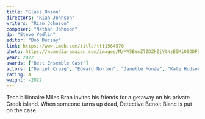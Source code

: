 ```yaml
---
title: "Glass Onion"
directors: "Rian Johnson"
writers: "Rian Johnson"
composer: "Nathan Johnson"
dp: "Steve Yedlin"
editor: "Bob Ducsay"
link: https://www.imdb.com/title/tt11564570
photo: https://m.media-amazon.com/images/M/MV5BYmZlZDZkZjYtNzE5Mi00ODFhLTk2OTgtZWVmODBiZTI4NGFiXkEyXkFqcGdeQXVyMTE5MTg5NDIw._V1_FMjpg_UY2222_.jpg
year: 2022
awards: ["Best Ensemble Cast"]
actors: ["Daniel Craig", "Edward Norton", "Janelle Monáe", "Kate Hudson"]
rating: A
weight: -2022
---
```


Tech billionaire Miles Bron invites his friends for a getaway on his private Greek island. When someone turns up dead, Detective Benoit Blanc is put on the case.
